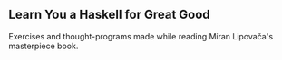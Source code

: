 ## Learn You a Haskell for Great Good
Exercises and thought-programs made while reading Miran Lipovača's masterpiece book.
